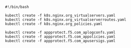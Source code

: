     #!/bin/bash
    
    kubectl create -f k8s.nginx.org_virtualservers.yaml
    kubectl create -f k8s.nginx.org_virtualserverroutes.yaml
    kubectl create -f k8s.nginx.org_policies.yaml
    
    kubectl create -f appprotect.f5.com_aplogconfs.yaml
    kubectl create -f appprotect.f5.com_appolicies.yaml
    kubectl create -f appprotect.f5.com_apusersigs.yaml